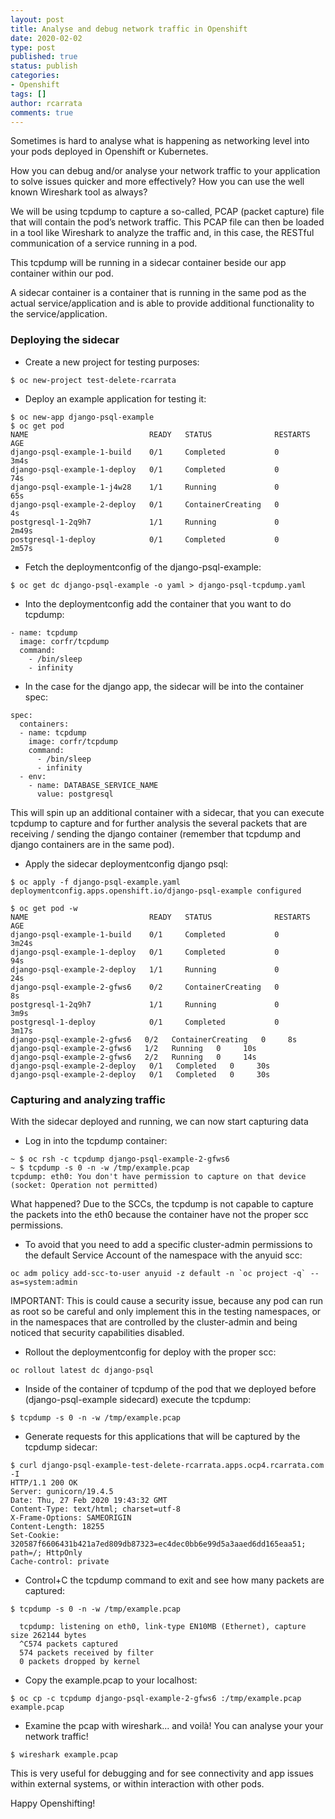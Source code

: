 ```yaml
---
layout: post
title: Analyse and debug network traffic in Openshift
date: 2020-02-02
type: post
published: true
status: publish
categories:
- Openshift
tags: []
author: rcarrata
comments: true
---
```


Sometimes is hard to analyse what is happening as networking level into your pods deployed in
Openshift or Kubernetes.

How you can debug and/or analyse your network traffic to your application to solve
issues quicker and more effectively? How you can use the well known Wireshark tool as always?

We will be using tcpdump to capture a so-called, PCAP (packet capture) file that will contain the
pod’s network traffic. This PCAP file can then be loaded in a tool like Wireshark to analyze the
traffic and, in this case, the RESTful communication of a service running in a pod.

This tcpdump will be running in a sidecar container beside our app container within our pod.

A sidecar container is a container that is running in the same pod as the actual service/application
and is able to provide additional functionality to the service/application.

### Deploying the sidecar

* Create a new project for testing purposes:

```
$ oc new-project test-delete-rcarrata
```

* Deploy an example application for testing it:

```
$ oc new-app django-psql-example
$ oc get pod
NAME                           READY   STATUS              RESTARTS   AGE
django-psql-example-1-build    0/1     Completed           0          3m4s
django-psql-example-1-deploy   0/1     Completed           0          74s
django-psql-example-1-j4w28    1/1     Running             0          65s
django-psql-example-2-deploy   0/1     ContainerCreating   0          4s
postgresql-1-2q9h7             1/1     Running             0          2m49s
postgresql-1-deploy            0/1     Completed           0          2m57s
```

* Fetch the deploymentconfig of the django-psql-example:
```
$ oc get dc django-psql-example -o yaml > django-psql-tcpdump.yaml
```

* Into the deploymentconfig add the container that you want to do tcpdump:

```
- name: tcpdump
  image: corfr/tcpdump
  command:
    - /bin/sleep
    - infinity
```

* In the case for the django app, the sidecar will be into the container spec:

```
spec:
  containers:
  - name: tcpdump
    image: corfr/tcpdump
    command:
      - /bin/sleep
      - infinity
  - env:
    - name: DATABASE_SERVICE_NAME
      value: postgresql
```

This will spin up an additional container with a sidecar, that you can execute tcpdump to capture and for further analysis the several
packets that are receiving / sending the django container (remember that tcpdump and django containers are in the same pod).

* Apply the sidecar deploymentconfig django psql:

```
$ oc apply -f django-psql-example.yaml
deploymentconfig.apps.openshift.io/django-psql-example configured

$ oc get pod -w
NAME                           READY   STATUS              RESTARTS   AGE
django-psql-example-1-build    0/1     Completed           0          3m24s
django-psql-example-1-deploy   0/1     Completed           0          94s
django-psql-example-2-deploy   1/1     Running             0          24s
django-psql-example-2-gfws6    0/2     ContainerCreating   0          8s
postgresql-1-2q9h7             1/1     Running             0          3m9s
postgresql-1-deploy            0/1     Completed           0          3m17s
django-psql-example-2-gfws6   0/2   ContainerCreating   0     8s
django-psql-example-2-gfws6   1/2   Running   0     10s
django-psql-example-2-gfws6   2/2   Running   0     14s
django-psql-example-2-deploy   0/1   Completed   0     30s
django-psql-example-2-deploy   0/1   Completed   0     30s
```

### Capturing and analyzing traffic

With the sidecar deployed and running, we can now start capturing data

* Log in into the tcpdump container:

```
~ $ oc rsh -c tcpdump django-psql-example-2-gfws6
~ $ tcpdump -s 0 -n -w /tmp/example.pcap
tcpdump: eth0: You don't have permission to capture on that device
(socket: Operation not permitted)
```

What happened? Due to the SCCs, the tcpdump is not capable to capture the packets into the eth0
because the container have not the proper scc permissions.

* To avoid that you need to add a specific cluster-admin permissions to the default Service Account of the namespace
with the anyuid scc:

```
oc adm policy add-scc-to-user anyuid -z default -n `oc project -q` --as=system:admin
```

IMPORTANT: This is could cause a security issue, because any pod can run as root so be careful and only implement
this in the testing namespaces, or in the namespaces that are controlled by the cluster-admin and
being noticed that security capabilities disabled.

* Rollout the deploymentconfig for deploy with the proper scc:

```
oc rollout latest dc django-psql
```

* Inside of the container of tcpdump of the pod that we deployed before (django-psql-example
  sidecard) execute the tcpdump:

```
$ tcpdump -s 0 -n -w /tmp/example.pcap

```

* Generate requests for this applications that will be captured by the tcpdump sidecar:

```
$ curl django-psql-example-test-delete-rcarrata.apps.ocp4.rcarrata.com -I
HTTP/1.1 200 OK
Server: gunicorn/19.4.5
Date: Thu, 27 Feb 2020 19:43:32 GMT
Content-Type: text/html; charset=utf-8
X-Frame-Options: SAMEORIGIN
Content-Length: 18255
Set-Cookie: 320587f6606431b421a7ed809db87323=ec4dec0bb6e99d5a3aaed6dd165eaa51; path=/; HttpOnly
Cache-control: private
```

* Control+C the tcpdump command to exit and see how many packets are captured:

```
$ tcpdump -s 0 -n -w /tmp/example.pcap

  tcpdump: listening on eth0, link-type EN10MB (Ethernet), capture size 262144 bytes
  ^C574 packets captured
  574 packets received by filter
  0 packets dropped by kernel
```

* Copy the example.pcap to your localhost:

```
$ oc cp -c tcpdump django-psql-example-2-gfws6 :/tmp/example.pcap example.pcap
```

* Examine the pcap with wireshark... and voilà! You can analyse your your network traffic!

```
$ wireshark example.pcap
```

This is very useful for debugging and for see connectivity and app issues within external systems,
or within interaction with other pods.

Happy Openshifting!
